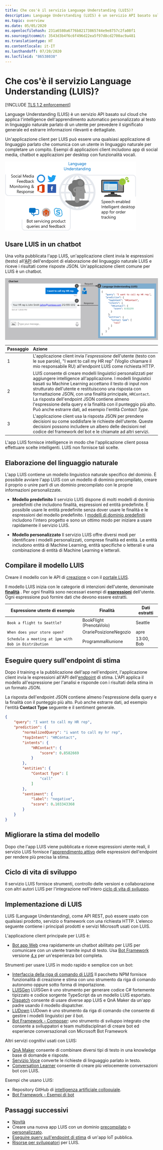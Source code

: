 ```yaml
---
title: Che cos'è il servizio Language Understanding (LUIS)?
description: Language Understanding (LUIS) è un servizio API basato sul cloud che applica l'intelligence dell'apprendimento automatico personalizzato al testo in linguaggio naturale parlato di un utente per prevedere il significato generale ed estrarre informazioni rilevanti e dettagliate.
ms.topic: overview
ms.date: 05/05/2020
ms.openlocfilehash: 231a6580a6776b82173865744e9e8757c2fa08f1
ms.sourcegitcommit: 3543d3b4f6c6f496d22ea5f97d8cd2700ac9a481
ms.translationtype: HT
ms.contentlocale: it-IT
ms.lasthandoff: 07/20/2020
ms.locfileid: "86538038"
---
```

# <a name="what-is-language-understanding-luis"></a>Che cos'è il servizio Language Understanding (LUIS)?

[!INCLUDE [TLS 1.2 enforcement](../../../includes/cognitive-services-tls-announcement.md)]

Language Understanding (LUIS) è un servizio API basato sul cloud che applica l'intelligence dell'apprendimento automatico personalizzato al testo in linguaggio naturale parlato di un utente per prevedere il significato generale ed estrarre informazioni rilevanti e dettagliate.

Un'applicazione client per LUIS può essere una qualsiasi applicazione di linguaggio parlato che comunica con un utente in linguaggio naturale per completare un compito. Esempi di applicazioni client includono app di social media, chatbot e applicazioni per desktop con funzionalità vocali.

![Immagine concettuale di tre applicazioni client che funzionano con LUIS (Language Understanding) di Servizi cognitivi](./media/luis-overview/luis-entry-point.png "Immagine concettuale di tre applicazioni client che funzionano con LUIS (Language Understanding) di Servizi cognitivi")

## <a name="use-luis-in-a-chat-bot"></a>Usare LUIS in un chatbot

<a name="Accessing-LUIS"></a>

Una volta pubblicata l'app LUIS, un'applicazione client invia le espressioni (testo) all'[API][endpoint-apis] dell'endpoint di elaborazione del linguaggio naturale LUIS e riceve i risultati come risposte JSON. Un'applicazione client comune per LUIS è un chatbot.


![Immagini concettuali di LUIS che funziona con un chatbot per prevedere il testo utente con la comprensione del linguaggio naturale (NLP)](./media/luis-overview/LUIS-chat-bot-request-response.svg "Immagini concettuali di LUIS che funziona con un chatbot per prevedere il testo utente con la comprensione del linguaggio naturale (NLP)")

|Passaggio|Azione|
|:--|:--|
|1|L'applicazione client invia l'_espressione_ dell'utente (testo con le sue parole), "I want to call my HR rep" (Voglio chiamare il mio responsabile RU) all'endpoint LUIS come richiesta HTTP.|
|2|LUIS consente di creare modelli linguistici personalizzati per aggiungere intelligence all'applicazione. I modelli linguistici basati su Machine Learning accettano il testo di input non strutturato dell'utente e restituiscono una risposta con formattazione JSON, con una finalità principale, `HRContact`. La risposta dell'endpoint JSON contiene almeno l'espressione della query e la finalità con il punteggio più alto. Può anche estrarre dati, ad esempio l'entità _Contact Type_.|
|3|L'applicazione client usa la risposta JSON per prendere decisioni su come soddisfare le richieste dell'utente. Queste decisioni possono includere un albero delle decisioni nel codice del framework del bot e le chiamate ad altri servizi. |

L'app LUIS fornisce intelligence in modo che l'applicazione client possa effettuare scelte intelligenti. LUIS non fornisce tali scelte.

<a name="Key-LUIS-concepts"></a>
<a name="what-is-a-luis-model"></a>

## <a name="natural-language-processing"></a>Elaborazione del linguaggio naturale

L'app LUIS contiene un modello linguistico naturale specifico del dominio. È possibile avviare l'app LUIS con un modello di dominio precompilato, creare il proprio o unire parti di un dominio precompilato con le proprie informazioni personalizzate.

* **Modello predefinito** Il servizio LUIS dispone di molti modelli di dominio predefiniti che includono finalità, espressioni ed entità predefinite. È possibile usare le entità predefinite senza dover usare le finalità e le espressioni del modello predefinito. I [modelli di dominio predefiniti](luis-how-to-use-prebuilt-domains.md) includono l'intero progetto e sono un ottimo modo per iniziare a usare rapidamente il servizio LUIS.

* **Modello personalizzato** Il servizio LUIS offre diversi modi per identificare i modelli personalizzati, comprese finalità ed entità. Le entità includono entità di Machine Learning, entità specifiche o letterali e una combinazione di entità di Machine Learning e letterali.

## <a name="build-the-luis-model"></a>Compilare il modello LUIS
Creare il modello con le API di [creazione](https://go.microsoft.com/fwlink/?linkid=2092087) o con il [portale LUIS](https://www.luis.ai).

Il modello LUIS inizia con le categorie di intenzioni dell'utente, denominate **[finalità](luis-concept-intent.md)** . Per ogni finalità sono necessari esempi di **[espressioni](luis-concept-utterance.md)** dell'utente. Ogni espressione può fornire dati che devono essere estratti.

|Espressione utente di esempio|Finalità|Dati estratti|
|-----------|-----------|-----------|
|`Book a flight to Seattle?`|BookFlight (PrenotaVolo)|Seattle|
|`When does your store open?`|OrariePosizioneNegozio|apre|
|`Schedule a meeting at 1pm with Bob in Distribution`|ProgrammaRiunione|13:00, Bob|

## <a name="query-prediction-endpoint"></a>Eseguire query sull'endpoint di stima

Dopo il training e la pubblicazione dell'app nell'endpoint, l'applicazione client invia le espressioni all'API dell'[endpoint](https://go.microsoft.com/fwlink/?linkid=2092356) di stima. L'API applica il modello all'espressione per l'analisi e risponde con i risultati della stima in un formato JSON.

La risposta dell'endpoint JSON contiene almeno l'espressione della query e la finalità con il punteggio più alto. Può anche estrarre dati, ad esempio l'entità **Contact Type** seguente e il sentiment generale.

```JSON
{
    "query": "I want to call my HR rep",
    "prediction": {
        "normalizedQuery": "i want to call my hr rep",
        "topIntent": "HRContact",
        "intents": {
            "HRContact": {
                "score": 0.8582669
            }
        },
        "entities": {
            "Contact Type": [
                "call"
            ]
        },
        "sentiment": {
            "label": "negative",
            "score": 0.103343368
        }
    }
}
```

## <a name="improve-model-prediction"></a>Migliorare la stima del modello

Dopo che l'app LUIS viene pubblicata e riceve espressioni utente reali, il servizio LUIS fornisce l'[apprendimento attivo](luis-concept-review-endpoint-utterances.md) delle espressioni dell'endpoint per rendere più precisa la stima.

<a name="using-luis"></a>

## <a name="development-lifecycle"></a>Ciclo di vita di sviluppo
Il servizio LUIS fornisce strumenti, controllo delle versioni e collaborazione con altri autori LUIS per l'integrazione nell'intero [ciclo di vita di sviluppo](luis-concept-app-iteration.md).

## <a name="implementing-luis"></a>Implementazione di LUIS
LUIS (Language Understanding), come API REST, può essere usato con qualsiasi prodotto, servizio o framework con una richiesta HTTP. L'elenco seguente contiene i principali prodotti e servizi Microsoft usati con LUIS.

L'applicazione client principale per LUIS è:
* [Bot app Web](https://docs.microsoft.com/azure/bot-service/?view=azure-bot-service-4.0) crea rapidamente un chatbot abilitato per LUIS per comunicare con un utente tramite input di testo. Usa [Bot Framework][bot-framework] versione [4.x](https://github.com/Microsoft/botbuilder-dotnet) per un'esperienza bot completa.

Strumenti per usare LUIS in modo rapido e semplice con un bot:
* [Interfaccia della riga di comando di LUIS](https://github.com/Microsoft/botbuilder-tools/tree/master/packages/LUIS) Il pacchetto NPM fornisce funzionalità di creazione e stima con uno strumento da riga di comando autonomo oppure sotto forma di importazione.
* [LUISGen](https://github.com/Microsoft/botbuilder-tools/tree/master/packages/LUISGen) LUISGen è uno strumento per generare codice C# fortemente tipizzato e codice sorgente TypeScript da un modello LUIS esportato.
* [Dispatch](https://aka.ms/dispatch-tool) consente di usare diverse app LUIS e QnA Maker da un'app padre usando il modello dispatcher.
* [LUDown](https://github.com/Microsoft/botbuilder-tools/tree/master/packages/Ludown) LUDown è uno strumento da riga di comando che consente di gestire i modelli linguistici per il bot.
* [Bot Framework - Composer](https://github.com/microsoft/BotFramework-Composer): uno strumento di sviluppo integrato che consente a sviluppatori e team multidisciplinari di creare bot ed esperienze conversazionali con Microsoft Bot Framework

Altri servizi cognitivi usati con LUIS:
* [QnA Maker][qnamaker] consente di combinare diversi tipi di testo in una knowledge base di domande e risposte.
* [Servizio Voce](../Speech-Service/overview.md) converte le richieste di linguaggio parlato in testo.
* [Conversation Learner](https://docs.microsoft.com/azure/cognitive-services/labs/conversation-learner/overview) consente di creare più velocemente conversazioni bot con LUIS.

Esempi che usano LUIS:
* Repository GitHub di [intelligenza artificiale colloquiale](https://github.com/Microsoft/AI).
* [Bot Framework - Esempi di bot](https://github.com/microsoft/BotBuilder-Samples)

## <a name="next-steps"></a>Passaggi successivi

* [Novità](whats-new.md)
* Creare una nuova app LUIS con un dominio [precompilato](luis-get-started-create-app.md) o [personalizzato](luis-quickstart-intents-only.md).
* [Eseguire query sull'endpoint di stima](luis-get-started-get-intent-from-browser.md) di un'app IoT pubblica.
* [Risorse per sviluppatori](developer-reference-resource.md) per LUIS.

[bot-framework]: https://docs.microsoft.com/bot-framework/
[flow]: https://docs.microsoft.com/connectors/luis/
[authoring-apis]: https://go.microsoft.com/fwlink/?linkid=2092087
[endpoint-apis]: https://go.microsoft.com/fwlink/?linkid=2092356
[qnamaker]: https://qnamaker.ai/

